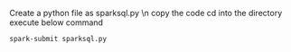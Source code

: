 Create a python file as sparksql.py \n
copy the code
cd into the directory
execute below command
```
spark-submit sparksql.py
```
